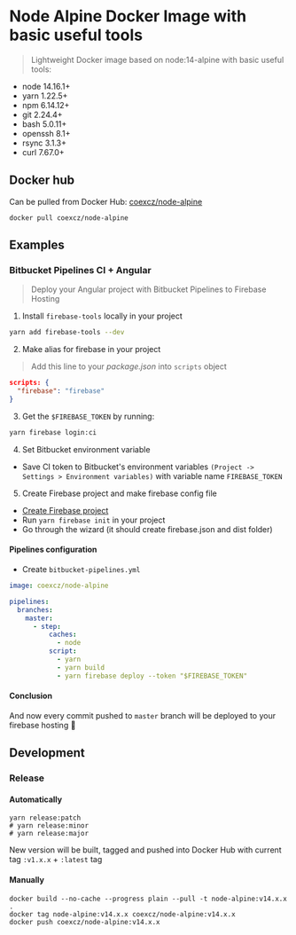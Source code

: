 # Node Alpine Docker Image with basic useful tools

> Lightweight Docker image based on node:14-alpine with basic useful tools:

- node 14.16.1+
- yarn 1.22.5+
- npm 6.14.12+
- git 2.24.4+
- bash 5.0.11+
- openssh 8.1+
- rsync 3.1.3+
- curl 7.67.0+

## Docker hub

Can be pulled from Docker Hub: [coexcz/node-alpine](https://hub.docker.com/r/coexcz/node-alpine/tags)

```docker
docker pull coexcz/node-alpine
```

## Examples

### Bitbucket Pipelines CI + Angular

> Deploy your Angular project with Bitbucket Pipelines to Firebase Hosting

1. Install `firebase-tools` locally in your project

```bash
yarn add firebase-tools --dev
```

2. Make alias for firebase in your project

> Add this line to your _package.json_ into `scripts` object

```json
scripts: {
  "firebase": "firebase"
}
```

3. Get the `$FIREBASE_TOKEN` by running:

```bash
yarn firebase login:ci
```

4. Set Bitbucket environment variable

- Save CI token to Bitbucket's environment variables `(Project -> Settings > Environment variables)` with variable name `FIREBASE_TOKEN`

5. Create Firebase project and make firebase config file

- [Create Firebase project](https://console.firebase.google.com/)
- Run `yarn firebase init` in your project
- Go through the wizard (it should create firebase.json and dist folder)

#### Pipelines configuration

- Create `bitbucket-pipelines.yml`

```yml
image: coexcz/node-alpine

pipelines:
  branches:
    master:
      - step:
          caches:
            - node
          script:
            - yarn
            - yarn build
            - yarn firebase deploy --token "$FIREBASE_TOKEN"
```

#### Conclusion

And now every commit pushed to `master` branch will be deployed to your firebase hosting 🎉

## Development

### Release

#### Automatically

```shell
yarn release:patch
# yarn release:minor
# yarn release:major
```

New version will be built, tagged and pushed into Docker Hub with current tag `:v1.x.x` + `:latest` tag

#### Manually

```docker
docker build --no-cache --progress plain --pull -t node-alpine:v14.x.x .
docker tag node-alpine:v14.x.x coexcz/node-alpine:v14.x.x
docker push coexcz/node-alpine:v14.x.x
```

